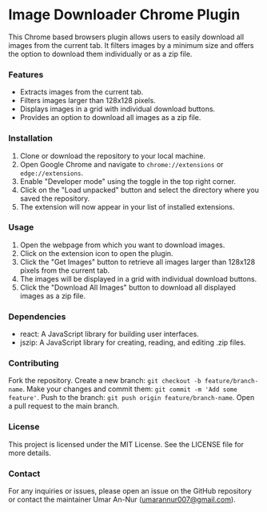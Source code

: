 # Image Downloader Chrome Plugin

This Chrome based browsers plugin allows users to easily download all images from the current tab. It filters images by a minimum size and offers the option to download them individually or as a zip file.

### Features
* Extracts images from the current tab.
* Filters images larger than 128x128 pixels.
* Displays images in a grid with individual download buttons.
* Provides an option to download all images as a zip file.

### Installation
1. Clone or download the repository to your local machine.
2. Open Google Chrome and navigate to `chrome://extensions` or `edge://extensions`.
3. Enable "Developer mode" using the toggle in the top right corner.
4. Click on the "Load unpacked" button and select the directory where you saved the repository.
5. The extension will now appear in your list of installed extensions.

### Usage

1. Open the webpage from which you want to download images.
2. Click on the extension icon to open the plugin.
3. Click the "Get Images" button to retrieve all images larger than 128x128 pixels from the current tab.
4. The images will be displayed in a grid with individual download buttons.
5. Click the "Download All Images" button to download all displayed images as a zip file.

### Dependencies

* react: A JavaScript library for building user interfaces.
* jszip: A JavaScript library for creating, reading, and editing .zip files.

### Contributing

Fork the repository.
Create a new branch: `git checkout -b feature/branch-name`.
Make your changes and commit them: `git commit -m 'Add some feature'`.
Push to the branch: `git push origin feature/branch-name`.
Open a pull request to the main branch.

### License

This project is licensed under the MIT License. See the LICENSE file for more details.

### Contact

For any inquiries or issues, please open an issue on the GitHub repository or contact the maintainer Umar An-Nur (umarannur007@gmail.com).